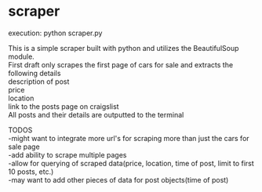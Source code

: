 # scraper

execution: python scraper.py

This is a simple scraper built with python and utilizes the BeautifulSoup module.  
First draft only scrapes the first page of cars for sale and extracts the following details  
  description of post  
  price  
  location  
  link to the posts page on craigslist  
All posts and their details are outputted to the terminal  
  
TODOS  
-might want to integrate more url's for scraping more than just the cars for sale page  
-add ability to scrape multiple pages  
-allow for querying of scraped data(price, location, time of post, limit to first 10 posts, etc.)  
-may want to add other pieces of data for post objects(time of post)  
 
